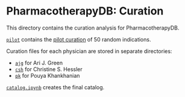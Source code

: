 # PharmacotherapyDB: Curation

This directory contains the curation analysis for PharmacotherapyDB.

[`pilot`](pilot) contains the [pilot curation](https://doi.org/10.15363/thinklab.d95#2) of 50 random indications.

Curation files for each physician are stored in separate directories:

+ [`ajg`](ajg) for Ari J. Green
+ [`csh`](csh) for Christine S. Hessler
+ [`pk`](pk) for Pouya Khankhanian

[`catalog.ipynb`](catalog.ipynb) creates the final catalog.
